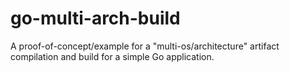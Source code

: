 # go-multi-arch-build
A proof-of-concept/example for a "multi-os/architecture" artifact compilation and build for a simple Go application.
